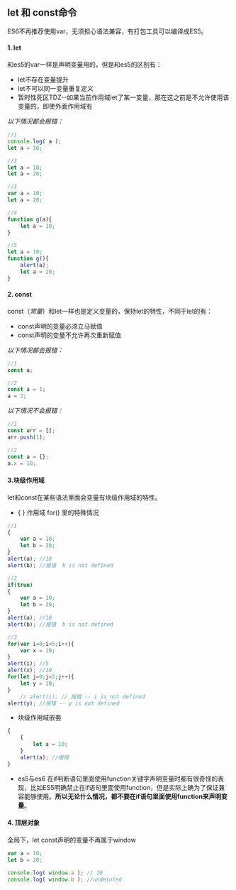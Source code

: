 ## let 和 const命令

ES6不再推荐使用var，无须担心语法兼容，有打包工具可以编译成ES5。

#### 1. let

和es5的var一样是声明变量用的，但是和es5的区别有：

- let不存在变量提升
- let不可以同一变量重复定义
- 暂时性死区TDZ--如果当前作用域let了某一变量，那在这之前是不允许使用该变量的，即使外面作用域有

*以下情况都会报错：*

```js
//1
console.log( a );
let a = 10;

//2
let a = 10;
let a = 20;

//3
var a = 10;
let a = 20;

//4
function g(a){
    let a = 10;
}

//5
let a = 10;
function g(){
    alert(a);
    let a = 20;
}
```

#### 2. const

const（*常量*）和let一样也是定义变量的，保持let的特性，不同于let的有：

- const声明的变量必须立马赋值
- const声明的变量不允许再次重新赋值

*以下情况都会报错：*

```js
//1
const a;

//2
const a = 1;
a = 2;
```

*以下情况不会报错：*

```js
//1
const arr = [];
arr.push(1);

//2
const a = {};
a.x = 10;
```

#### 3.块级作用域

let和const在某些语法里面会变量有块级作用域的特性。

- {  } 作用域 for() 里的特殊情况

```js
//1
{
    var a = 10;
    let b = 20;
}
alert(a); //10
alert(b); //报错  b is not defined

//2
if(true)
{
    var a = 10;
    let b = 20;
}
alert(a); //10
alert(b); //报错  b is not defined

//3
for(var i=0;i<5;i++){
    var x = 10;
}
alert(i); //5
alert(x); //10
for(let j=0;j<5;j++){
    let y = 10;
}
	// alert(i); // 报错 -- i is not defined
alert(y); //报错 -- y is not defined
```

- 块级作用域嵌套

```js
{
    {
        let a = 10;
    }
    alert(a); //报错
}
```

- es5与es6 在if判断语句里面使用function关键字声明变量时都有很奇怪的表现，比如ES5明确禁止在if语句里面使用function，但是实际上确为了保证兼容能够使用。**所以无论什么情况，都不要在if语句里面使用function来声明变量**。

#### 4. 顶层对象

全局下，let const声明的变量不再属于window

```js
var a = 10;
let b = 20;

console.log( window.a ); // 10
console.log( window.b ); //undeinfed
```